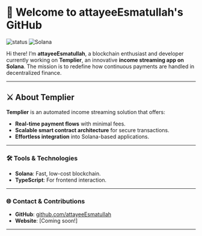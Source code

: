 # 👋 Welcome to attayeeEsmatullah's GitHub

![status](https://img.shields.io/badge/status-active-brightgreen) ![Solana](https://img.shields.io/badge/blockchain-solana-blue)

Hi there! I’m **attayeeEsmatullah**, a blockchain enthusiast and developer currently working on **Templier**, an innovative **income streaming app on Solana**. The mission is to redefine how continuous payments are handled in decentralized finance.

---

## ⚔️ About Templier

**Templier** is an automated income streaming solution that offers:
- **Real-time payment flows** with minimal fees.
- **Scalable smart contract architecture** for secure transactions.
- **Effortless integration** into Solana-based applications.

---

### 🛠️ Tools & Technologies

- **Solana**: Fast, low-cost blockchain.
- **TypeScript**: For frontend interaction.

---

### 🌐 Contact & Contributions
- **GitHub**: [github.com/attayeeEsmatullah](https://github.com/attayeeEsmatullah)  
- **Website**: [Coming soon!]

---
